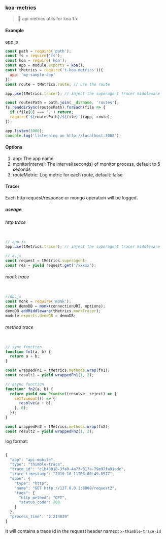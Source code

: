 ### koa-metrics
> 🔨 api metrics utils for koa 1.x
#### Example
app.js
``` javascript
const path = require('path');
const fs = require('fs');
const koa = require('koa');
const app = module.exports = koa();
const tMetrics = require('t-koa-metrics')({
  app: 'my-sample-app'
});
const route = tMetrics.route; // use the route

app.use(tMetrics.tracer); // inject the superagent tracer middleware

const routesPath = path.join(__dirname, 'routes');
fs.readdirSync(routesPath).forEach(file => {
  if (file[0] === '.') return;
  require(`${routesPath}/${file}`)(app, route);
});

app.listen(3000);
console.log('listenning on http://localhost:3000');
```
#### Options
1. app: The app name
2. monitorInterval: The interval(seconds) of monitor process, default to 5 seconds
3. routeMetric: Log metric for each route, default: false

#### Tracer
Each http request/response or mongo operation will be logged.

##### useage
###### http trace
```javascript

// app.js
app.use(tMetrics.tracer); // inject the superagent tracer middleware

// a.js
const request = tMetrics.superagent;
const res = yield request.get('/xxxxx');
```

###### monk trace
```javascript

//db.js
const monk = require('monk');
const demoDB = monk(connectionURI, options);
demoDB.addMiddleware(tMetrics.monkTracer);
module.exports.demoDB = demoDB;
```

###### method trace
```javascript

// sync function
function fn1(a, b) {
  return a + b;
}

const wrappedFn1 = tMetrics.methods.wrap(fn1);
const result1 = yield wrappedFn1(1, 2);

// async function
function* fn2(a, b) {
  return yield new Promise((resolve, reject) => {
    setTimeout(() => {
      resolve(a + b);
    }, 0);
  });
}

const wrappedFn2 = tMetrics.methods.wrap(fn2);
const result2 = yield wrappedFn2(1, 2);

```

log format:
```javascript

{
  "app": "api-mobile",
  "type": "thimble-trace",
  "trace_id": "c1b43018-3fa8-4a73-817a-79e97fa91adc",
  "trace_timestamp": "2019-10-11T06:00:49.057Z",
  "span": {
    "type": "http",
    "name": "GET http://127.0.0.1:8888/request2",
    "tags": {
      "http_method": "GET",
      "status_code": 200
    }
  },
  "process_time": "2.214839"
}

```

It will contains a trace id in the request header named: `x-thimble-trace-id`
